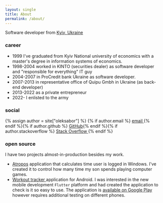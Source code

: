 ```yaml
---
layout: single
title: About
permalink: /about/
---
```


Software developer from 
[Kyiv, Ukraine](https://www.google.com/maps/place/Kiev/@50.4020355,30.5326905,10z)

### career

* 1999 I've graduated from Kyiv National university of economics with a master's degree in information systems of economics.
* 1998-2004 worked in KINTO (securities dealer) as software developer and "responsible for everything" IT guy
* 2004-2007 in ProCredit bank Ukraine as software developer.
* 2007-2013 in representative office of Quipu Gmbh in Ukraine (as back-end developer)
* 2013-2022 as a private entrepreneur
* 2022- I enlisted to the army

### social
  
{% assign author = site["oleksabor"] %}
{% if author.email %}
<a href="mailto:{{ author.email }}" class="btn" title="email">
<i class="fas fa-fw fa-envelope-square" aria-hidden="true"></i>
<span>email</span>
</a>{% endif %}{% if author.github %}
<a href="https://github.com/{{ author.github }}" class="btn" title="GitHub"><i class="fab fa-fw fa-github" aria-hidden="true"></i><span>GitHub</span></a>{% endif %}{% if author.stackoverflow %}
<a href="https://stackoverflow.com/users/{{ author.stackoverflow }}"  class="btn" title="StackOverflow">
<i class="fab fa-fw fa-stack-overflow" aria-hidden="true"></i><span class="label">Stack Overflow</span>
</a>
{% endif %}

### open source

I have two projects almost-in-production besides my work.
* <a href="https://github.com/oleksabor/atropos/releases"  class="btn" title="GitHub"><i class="fab fa-fw fa-github" aria-hidden="true"></i><span>Atropos</span></a> application
  that calculates time user is logged in Windows. 
  I've created it to control how many time my son spends playing computer games.
* <a href="https://github.com/oleksabor/work-tracker"  class="btn" title="GitHub"><i class="fab fa-fw fa-github" aria-hidden="true"></i><span>Workout tracker </span></a> application for Android.
  I was interested in the new mobile development `Flutter` platform and had created the application to check is it so easy to use. 
  The application is 
  [available on Google Play](https://play.google.com/store/apps/details?id=ua.kyiv.slowpo.work_tracker) 
  however requires additional testing on different phones.
